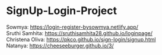 # SignUp-Login-Project
Sowmya: https://login-register-bysowmya.netlify.app/<br>
Sruthi Samhita: https://sruthisamhita28.github.io/loginpage/<br>
Christena Oliva: https://pkco.github.io/sign-login/signup.html<br>
Natanya: https://cheeseeburger.github.io/3/<br>

